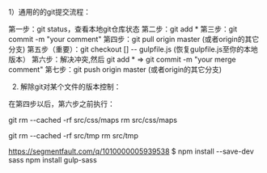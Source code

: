 1）通用的的git提交流程：

第一步：git status，查看本地git仓库状态
第二步：git add *
第三步：git commit -m "your comment"
第四步：git pull origin master (或者origin的其它分支)
第五步（重要）：git checkout [<commit>] -- gulpfile.js (恢复gulpfile.js至你的本地版本）
第六步：解决冲突,然后 git add * => git commit -m "your merge comment"
第七步：git push origin master (或者origin的其它分支)

2) 解除git对某个文件的版本控制：

在第四步以后，第六步之前执行：

git rm --cached -rf src/css/maps
rm src/css/maps

git rm --cached -rf src/tmp
rm src/tmp



https://segmentfault.com/q/1010000005939538
$ npm install --save-dev sass
npm install gulp-sass